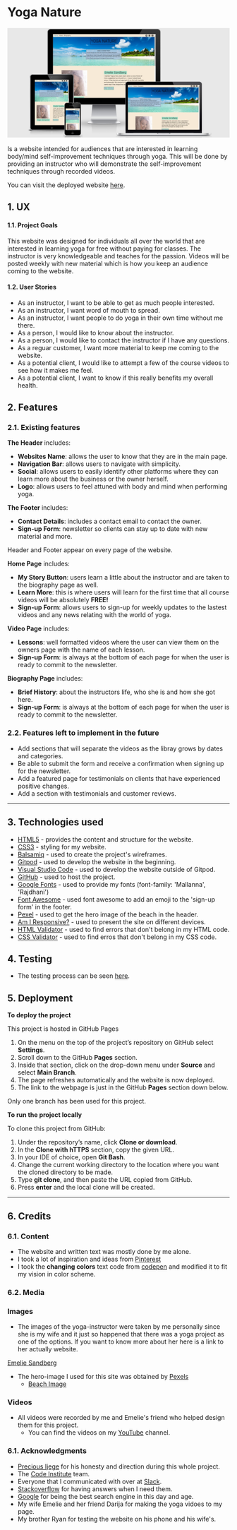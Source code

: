 # Yoga Nature

<img src="docs/responsive-image.jpg">

Is a website intended for audiences that are interested in learning body/mind self-improvement techniques through yoga. This will be done by providing an instructor who will demonstrate the self-improvement techniques through recorded videos.  

You can visit the deployed website [here](https://champion316.github.io/Yoga-Nature/).

## 1. UX

#### 1.1. Project Goals

This website was designed for individuals all over the world that are interested in learning yoga for free without paying for classes. The instructor is very knowledgeable and teaches for the passion. Videos will be posted weekly with new material which is how you keep an audience coming to the website. 

#### 1.2. User Stories

- As an instructor, I want to be able to get as much people interested.
- As an instructor, I want word of mouth to spread.
- As an instructor, I want people to do yoga in their own time without me there.
- As a person, I would like to know about the instructor.
- As a person, I would like to contact the instructor if I have any questions.
- As a reguar customer, I want more material to keep me coming to the website.
- As a potential client, I would like to attempt a few of the course videos to see how it makes me feel.
- As a potential client, I want to know if this really benefits my overall health.

<!--FINISH THE WIREFRAMES-->


## 2. Features

### 2.1. Existing features

**The Header** includes:

- **Websites Name**: allows the user to know that they are in the main page.
- **Navigation Bar**: allows users to navigate with simplicity.
- **Social**: allows users to easily identify other platforms where they can learn more about the business or the owner herself.
- **Logo**: allows users to feel attuned with body and mind when performing yoga.

**The Footer** includes:

- **Contact Details**: includes a contact email to contact the owner.
- **Sign-up Form**: newsletter so clients can stay up to date with new material and more.

Header and Footer appear on every page of the website.


**Home Page** includes:

- **My Story Button**: users learn a little about the instructor and are taken to the biography page as well.
- **Learn More**: this is where users will learn for the first time that all course videos will be absolutely **FREE!**
- **Sign-up Form**: allows users to sign-up for weekly updates to the lastest videos and any news relating with the world of yoga.

**Video Page** includes:

- **Lessons**: well formatted videos where the user can view them on the owners page with the name of each lesson. 
- **Sign-up Form**: is always at the bottom of each page for when the user is ready to commit to the newsletter.

**Biography Page** includes:

- **Brief History**: about the instructors life, who she is and how she got here.
- **Sign-up Form**: is always at the bottom of each page for when the user is ready to commit to the newsletter.

### 2.2. Features left to implement in the future

- Add sections that will separate the videos as the libray grows by dates and categories.
- Be able to submit the form and receive a confirmation when signing up for the newsletter.
- Add a featured page for testimonials on clients that have experienced positive changes.
- Add a section with testimonials and customer reviews.

---

## 3. Technologies used

- [HTML5](https://en.wikipedia.org/wiki/HTML5) - provides the content and structure for the website.
- [CSS3](https://en.wikipedia.org/wiki/Cascading_Style_Sheets) - styling for my website.
- [Balsamiq](https://balsamiq.com/) - used to create the project's wireframes.
- [Gitpod](https://gitpod.io/) - used to develop the website in the beginning. 
- [Visual Studio Code](https://code.visualstudio.com/download) - used to develop the website outside of Gitpod.
- [GitHub](https://github.com/) - used to host the project.
- [Google Fonts](https://fonts.google.com/) - used to provide my fonts (font-family: 'Mallanna', 'Rajdhani')
- [Font Awesome](https://fontawesome.com/) - used font awesome to add an emoji to the 'sign-up form' in the footer.
- [Pexel](https://www.pexels.com/) - used to get the hero image of the beach in the header.
- [Am I Responsive?](http://ami.responsivedesign.is/) - used to present the site on different devices.
- [HTML Validator](https://validator.w3.org/) - used to find errors that don't belong in my HTML code.
- [CSS Validator](https://jigsaw.w3.org/css-validator/) - used to find erros that don't belong in my CSS code.

## 4. Testing

- The testing process can be seen [here](TESTING.md).

## 5. Deployment

**To deploy the project**

This project is hosted in GitHub Pages

1. On the menu on the top of the project’s repository on GitHub select **Settings**.
2. Scroll down to the GitHub **Pages** section.
3. Inside that section, click on the drop-down menu under **Source** and select **Main Branch**.
4. The page refreshes automatically and the website is now deployed.
5. The link to the webpage is just in the GitHub **Pages** section down below.

Only one branch has been used for this project.

**To run the project locally**

To clone this project from GitHub:

1. Under the repository’s name, click **Clone or download**.
2. In the **Clone with hTTPS** section, copy the given URL.
3. In your IDE of choice, open **Git Bash**.
4. Change the current working directory to the location where you want the cloned directory to be made.
5. Type **git clone**, and then paste the URL copied from GitHub.
6. Press **enter** and the local clone will be created.

---

## 6. Credits

### 6.1. Content

- The website and written text was mostly done by me alone. 
- I took a lot of inspiration and ideas from [Pinterest](https://www.pinterest.com/)
- I took the **changing colors** text code from [codepen](https://codepen.io/barbuduweb/pen/YqVBWZ) and modified it to fit my vision in color scheme.

### 6.2. Media

### Images

- The images of the yoga-instructor were taken by me personally since she is my wife and it just so happened that there was a yoga project as one of the options. If you want to know more about her here is a link to her actually website.

[Emelie Sandberg](http://www.emeliesandberg.se/)

- The hero-image I used for this site was obtained by [Pexels](https://www.pexels.com/)
    -   [Beach Image](https://www.pexels.com/photo/photo-of-blue-sea-1430677/)

### Videos

- All videos were recorded by me and Emelie's friend who helped design them for this project.
    - You can find the videos on my [YouTube](https://www.youtube.com/channel/UCsh0wTXZJC4tiRqwPnj2O7A/videos) channel.

### 6.1. Acknowledgments

- [Precious Ijege](https://www.linkedin.com/in/precious-ijege-908a00168/?originalSubdomain=ng) for his honesty and direction during this whole project.
- The [Code Institute](https://codeinstitute.net/) team.
- Everyone that I communicated with over at [Slack](https://slack.com/intl/en-se/).
- [Stackoverflow](https://stackoverflow.com/) for having answers when I need them.
- [Google](https://google.com/) for being the best search engine in this day and age.
- My wife Emelie and her friend Darija for making the yoga vidoes to my page.
- My brother Ryan for testing the website on his phone and his wife's. 